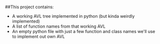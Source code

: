 ##This project contains:
* A working AVL tree implemented in python (but kinda weirdly implemented)
* A list of function names from that working AVL
* An empty python file with just a few function and class names we'll use to implement out own AVL
